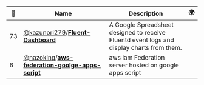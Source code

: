 |:star2: | Name | Description | 🌍|
|---|---|---|---|
|73|[@kazunori279](https://github.com/kazunori279)/[**Fluent-Dashboard**](https://github.com/kazunori279/Fluent-Dashboard)|A Google Spreadsheet designed to receive Fluentd event logs and display charts from them.||
|6|[@nazoking](https://github.com/nazoking)/[**aws-federation-goolge-apps-script**](https://github.com/nazoking/aws-federation-goolge-apps-script)|aws iam Federation server hosted on google apps script||


